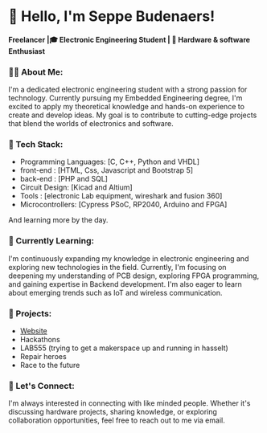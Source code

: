# 👋 Hello, I'm Seppe Budenaers!

#### Freelancer |🎓 Electronic Engineering Student | 🔌 Hardware & software Enthusiast 

### 👨‍💻 About Me:
I'm a dedicated electronic engineering student with a strong passion for technology. Currently pursuing my Embedded Engineering degree, I'm excited to apply my theoretical knowledge and hands-on experience to create and develop ideas. My goal is to contribute to cutting-edge projects that blend the worlds of electronics and software.

### 🔧 Tech Stack:
- Programming Languages: [C, C++, Python and VHDL]
- front-end : [HTML, Css, Javascript and Bootstrap 5]
- back-end : [PHP and SQL]
- Circuit Design: [Kicad and Altium]
- Tools : [electronic Lab equipment, wireshark and fusion 360]
- Microcontrollers: [Cypress PSoC, RP2040, Arduino and FPGA]

And learning more by the day.

### 🌱 Currently Learning:
I'm continuously expanding my knowledge in electronic engineering and exploring new technologies in the field. Currently, I'm focusing on deepening my understanding of PCB design, exploring FPGA programming, and gaining expertise in Backend development. I'm also eager to learn about emerging trends such as IoT and wireless communication.

### 💼 Projects:
- [Website](https://logiclab.be)
- Hackathons
- LAB555 (trying to get a makerspace up and running in hasselt)
- Repair heroes 
- Race to the future

### 🤝 Let's Connect:
I'm always interested in connecting with like minded people. Whether it's discussing hardware projects, sharing knowledge, or exploring collaboration opportunities, feel free to reach out to me via email.
